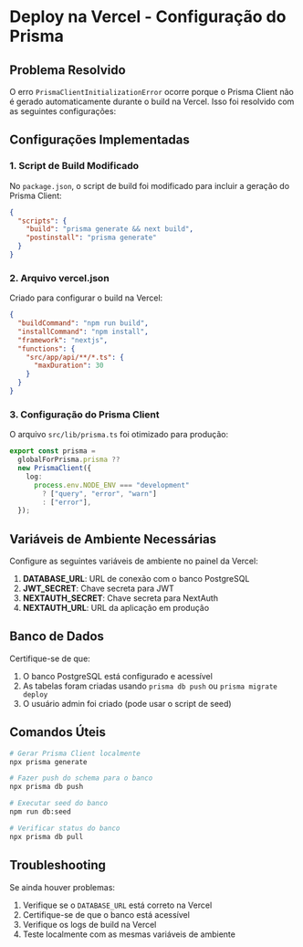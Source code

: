 # Deploy na Vercel - Configuração do Prisma

## Problema Resolvido

O erro `PrismaClientInitializationError` ocorre porque o Prisma Client não é gerado automaticamente durante o build na Vercel. Isso foi resolvido com as seguintes configurações:

## Configurações Implementadas

### 1. Script de Build Modificado

No `package.json`, o script de build foi modificado para incluir a geração do Prisma Client:

```json
{
  "scripts": {
    "build": "prisma generate && next build",
    "postinstall": "prisma generate"
  }
}
```

### 2. Arquivo vercel.json

Criado para configurar o build na Vercel:

```json
{
  "buildCommand": "npm run build",
  "installCommand": "npm install",
  "framework": "nextjs",
  "functions": {
    "src/app/api/**/*.ts": {
      "maxDuration": 30
    }
  }
}
```

### 3. Configuração do Prisma Client

O arquivo `src/lib/prisma.ts` foi otimizado para produção:

```typescript
export const prisma =
  globalForPrisma.prisma ??
  new PrismaClient({
    log:
      process.env.NODE_ENV === "development"
        ? ["query", "error", "warn"]
        : ["error"],
  });
```

## Variáveis de Ambiente Necessárias

Configure as seguintes variáveis de ambiente no painel da Vercel:

1. **DATABASE_URL**: URL de conexão com o banco PostgreSQL
2. **JWT_SECRET**: Chave secreta para JWT
3. **NEXTAUTH_SECRET**: Chave secreta para NextAuth
4. **NEXTAUTH_URL**: URL da aplicação em produção

## Banco de Dados

Certifique-se de que:

1. O banco PostgreSQL está configurado e acessível
2. As tabelas foram criadas usando `prisma db push` ou `prisma migrate deploy`
3. O usuário admin foi criado (pode usar o script de seed)

## Comandos Úteis

```bash
# Gerar Prisma Client localmente
npx prisma generate

# Fazer push do schema para o banco
npx prisma db push

# Executar seed do banco
npm run db:seed

# Verificar status do banco
npx prisma db pull
```

## Troubleshooting

Se ainda houver problemas:

1. Verifique se o `DATABASE_URL` está correto na Vercel
2. Certifique-se de que o banco está acessível
3. Verifique os logs de build na Vercel
4. Teste localmente com as mesmas variáveis de ambiente
